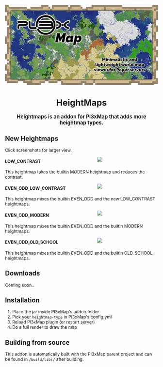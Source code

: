 <div align="center">
<img src="https://raw.githubusercontent.com/BillyGalbreath/Pl3xMap/v2/webmap/public/images/og.png" alt="Pl3xMap">

# HeightMaps

<big><b>Heightmaps is an addon for Pl3xMap that adds more heightmap types.</b></big>

</div>

## New Heightmaps

Click screenshots for larger view.

[<img align="right" src="https://i.imgur.com/wUH5gHz.png" width="200">](https://i.imgur.com/wUH5gHz.png)
#### LOW_CONTRAST
This heightmap takes the builtin MODERN heightmap and reduces the contrast.
<br clear="right">

[<img align="right" src="https://i.imgur.com/6R1FDEv.png" width="200">](https://i.imgur.com/6R1FDEv.png)
#### EVEN_ODD_LOW_CONTRAST
This heightmap mixes the builtin EVEN_ODD and the new LOW_CONTRAST heightmaps.
<br clear="right">

[<img align="right" src="https://i.imgur.com/plqEdQg.png" width="200">](https://i.imgur.com/plqEdQg.png)
#### EVEN_ODD_MODERN
This heightmap mixes the builtin EVEN_ODD and the builtin MODERN heightmaps.
<br clear="right">

[<img align="right" src="https://i.imgur.com/EbqHxy5.png" width="200">](https://i.imgur.com/EbqHxy5.png)
#### EVEN_ODD_OLD_SCHOOL
This heightmap mixes the builtin EVEN_ODD and the builtin OLD_SCHOOL heightmaps.
<br clear="right">

## Downloads

Coming soon..

## Installation

1) Place the jar inside Pl3xMap's addon folder
2) Pick your `heightmap-type` in Pl3xMap's config.yml
3) Reload Pl3xMap plugin (or restart server)
4) Do a full render to draw the map

## Building from source

This addon is automatically built with the Pl3xMap parent project and can be found in `/build/libs/` after building.
